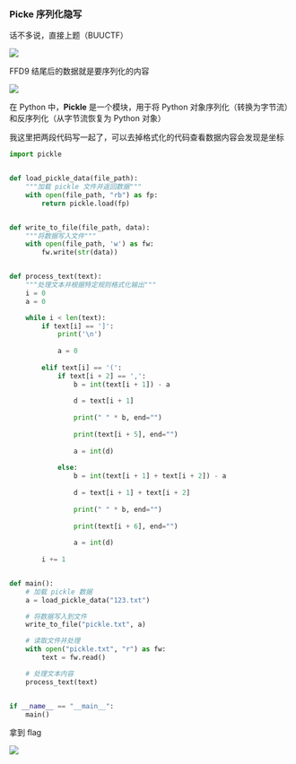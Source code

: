 ### Picke 序列化隐写

话不多说，直接上题（BUUCTF）

![](https://pic1.imgdb.cn/item/67712626d0e0a243d4ec23d2.jpg)

FFD9 结尾后的数据就是要序列化的内容

![](https://pic1.imgdb.cn/item/67712936d0e0a243d4ec2480.png)

在 Python 中，**Pickle** 是一个模块，用于将 Python 对象序列化（转换为字节流）和反序列化（从字节流恢复为 Python 对象）

我这里把两段代码写一起了，可以去掉格式化的代码查看数据内容会发现是坐标

```python
import pickle


def load_pickle_data(file_path):
    """加载 pickle 文件并返回数据"""
    with open(file_path, "rb") as fp:
        return pickle.load(fp)


def write_to_file(file_path, data):
    """将数据写入文件"""
    with open(file_path, 'w') as fw:
        fw.write(str(data))


def process_text(text):
    """处理文本并根据特定规则格式化输出"""
    i = 0
    a = 0

    while i < len(text):
        if text[i] == ']':
            print('\n')
            
            a = 0
            
        elif text[i] == '(':
            if text[i + 2] == ',':
                b = int(text[i + 1]) - a
                
                d = text[i + 1]
                
                print(" " * b, end="")
                
                print(text[i + 5], end="")
                
                a = int(d)
                
            else:
                b = int(text[i + 1] + text[i + 2]) - a
                
                d = text[i + 1] + text[i + 2]
                
                print(" " * b, end="")
                
                print(text[i + 6], end="")
                
                a = int(d)
                
        i += 1


def main():
    # 加载 pickle 数据
    a = load_pickle_data("123.txt")

    # 将数据写入到文件
    write_to_file("pickle.txt", a)

    # 读取文件并处理
    with open("pickle.txt", "r") as fw:
        text = fw.read()

    # 处理文本内容
    process_text(text)


if __name__ == "__main__":
    main()
```

拿到 flag

![](https://pic1.imgdb.cn/item/67712950d0e0a243d4ec2488.jpg)
